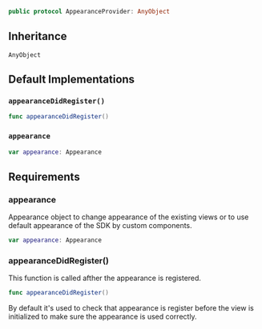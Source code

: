 
``` swift
public protocol AppearanceProvider: AnyObject 
```

## Inheritance

`AnyObject`

## Default Implementations

### `appearanceDidRegister()`

``` swift
func appearanceDidRegister() 
```

### `appearance`

``` swift
var appearance: Appearance 
```

## Requirements

### appearance

Appearance object to change appearance of the existing views or to use default appearance of the SDK by custom components.

``` swift
var appearance: Appearance 
```

### appearanceDidRegister()

This function is called afther the appearance is registered.

``` swift
func appearanceDidRegister()
```

By default it's used to check that appearance is register before the view is initialized
to make sure the appearance is used correctly.
